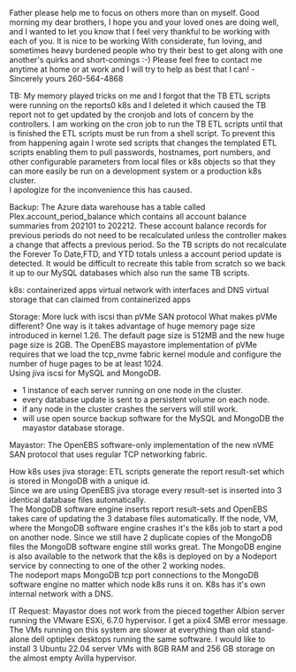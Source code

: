 Father please help me to focus on others more than on myself.
Good morning my dear brothers,
I hope you and your loved ones are doing well, and I wanted to let you know that I feel very thankful to be working with each of you. It is nice to be working With considerate, fun loving, and sometimes heavy burdened people who try their best to get along with one another's quirks and short-comings :-) Please feel free to contact me anytime at home or at work and I will try to help as best that I can!
-Sincerely yours 
260-564-4868

TB:
My memory played tricks on me and I forgot that the TB ETL scripts were running on the reports0 k8s and I deleted it which caused the TB report not to get updated by the cronjob and lots of concern by the controllers.  I am working on the cron job to run the TB ETL scripts until that is finished the ETL scripts must be run from a shell script. To prevent this from happening again I wrote sed scripts that changes the templated ETL scripts enabling them to pull passwords, hostnames, port numbers, and other configurable parameters from local files or k8s objects so that they can more easily be run on a development system or a production k8s cluster.  
I apologize for the inconvenience this has caused.

Backup:
The Azure data warehouse has a table called Plex.account_period_balance which contains all account balance summaries from 202101 to 202212.  These account balance records for previous periods do not need to be recalculated unless the controller makes a change that affects a previous period. So the TB scripts do not recalculate the Forever To Date,FTD, and YTD totals unless a account period update is detected.  It would be difficult to recreate this table from scratch so we back it up to our MySQL databases which also run the same TB scripts.

k8s:
containerized apps
virtual network with interfaces and DNS
virtual storage that can claimed from containerized apps


Storage:
More luck with iscsi than pVMe SAN protocol
What makes pVMe different?  One way is it takes advantage of huge memory page size introduced in kernel 1.26.  The default page size is 512MB and the new huge page size is 2GB. The OpenEBS mayastore implementation of pVMe requires that we load the tcp_nvme fabric kernel module and configure the number of huge pages to be at least 1024.  
Using jiva iscsi for MySQL and MongoDB.
- 1 instance of each server running on one node in the cluster. 
- every database update is sent to a persistent volume on each node.
- if any node in the cluster crashes the servers will still work.
- will use open source backup software for the MySQL and MongoDB the mayastor database storage.

Mayastor:
The OpenEBS software-only implementation of the new nVME SAN protocol that uses regular TCP networking fabric.

How k8s uses jiva storage:
ETL scripts generate the report result-set which is stored in MongoDB with a unique id.  
Since we are using OpenEBS jiva storage every result-set is inserted into 3 identical database files automatically.  
The MongoDB software engine inserts report result-sets and OpenEBS takes care of updating the 3 database files automatically.
If the node, VM, where the MongoDB software engine crashes it's the k8s job to start a pod on another node.
Since we still have 2 duplicate copies of the MongoDB files the MongoDB software engine still works great.
The MongoDB engine is also available to the network that the k8s is deployed on by a Nodeport service by connecting to one of the other 2 working nodes.  
The nodeport maps MongoDB tcp port connections to the MongoDB software engine no matter which node k8s runs it on.
K8s has it's own internal network with a DNS.


IT Request:
Mayastor does not work from the pieced together Albion server running the VMware ESXi, 6.7.0 hypervisor. I get a piix4 SMB error message. The VMs running on this system are slower at everything than old stand-alone dell optiplex desktops running the same software.
I would like to install 3 Ubuntu 22.04 server VMs with 8GB RAM and 256 GB storage on the almost empty Avilla hypervisor. 


